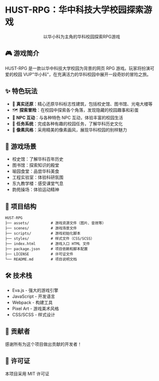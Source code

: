 # HUST-RPG：华中科技大学校园探索游戏

<div align="center">
    <p>以华小科为主角的华科校园探索RPG游戏</p>
</div>

## 🎮 游戏简介

HUST-RPG 是一款以华中科技大学校园为背景的网页 RPG 游戏。玩家将扮演可爱的校园 VUP"华小科"，在充满活力的华科校园中展开一段奇妙的冒险之旅。

## ✨ 特色玩法

- 🏫 **真实还原**：精心还原华科标志性建筑，包括校史馆、图书馆、光电大楼等
- 🗺️ **探索冒险**：在校园中探索各个角落，发现隐藏的校园趣事和彩蛋
- 👥 **NPC 互动**：与各种特色 NPC 互动，体验丰富的校园生活
- 🎯 **任务系统**：完成各种有趣的校园任务，了解华科历史文化
- 🎨 **像素风格**：采用精美的像素画风，展现华科校园的别样魅力

## 🌟 游戏场景

- 校史馆：了解华科百年历史
- 图书馆：探索知识的殿堂
- 喻园食堂：品尝华科美食
- 工程实验室：体验科研氛围
- 东九教学楼：感受课堂气息
- 韵苑操场：体验运动精神

## 📂 项目结构

```
HUST-RPG
├── assets/          # 游戏资源文件（图片、音效等）
├── scenes/          # 游戏场景文件
├── scripts/         # 游戏初始化脚本
├── styles/          # 样式文件（CSS/SCSS）
├── index.html       # 游戏入口 HTML 文件
├── package.json     # 项目依赖和脚本配置
├── LICENSE          # 许可证文件
└── README.md        # 项目说明文档
```

## 🛠️ 技术栈

- Eva.js - 强大的游戏引擎
- JavaScript - 开发语言
- Webpack - 构建工具
- Pixel Art - 游戏美术风格
- CSS/SCSS - 样式设计

## 🤝 贡献者

感谢所有为这个项目做出贡献的开发者！

## 📝 许可证

本项目采用 MIT 许可证
